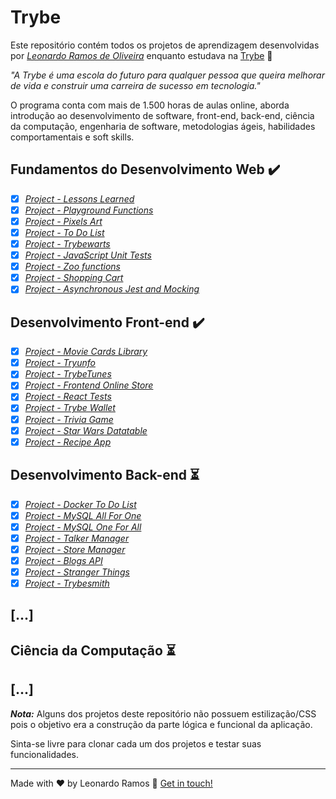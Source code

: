 # Trybe

Este repositório contém todos os projetos de aprendizagem desenvolvidas por _[Leonardo Ramos de Oliveira](https://www.linkedin.com/in/lramos33/)_ enquanto estudava na [Trybe](https://www.betrybe.com/) :rocket:

_"A Trybe é uma escola do futuro para qualquer pessoa que queira melhorar de vida e construir uma carreira de sucesso em tecnologia."_

O programa conta com mais de 1.500 horas de aulas online, aborda introdução ao desenvolvimento de software, front-end, back-end, ciência da computação, engenharia de software, metodologias ágeis, habilidades comportamentais e soft skills.

## Fundamentos do Desenvolvimento Web :heavy_check_mark:

- [x] _[Project - Lessons Learned](https://github.com/lramos33/project-lessons-learned)_
- [x] _[Project - Playground Functions](https://github.com/lramos33/project-playground-functions)_
- [x] _[Project - Pixels Art](https://github.com/lramos33/project-pixels-art)_
- [x] _[Project - To Do List](https://github.com/lramos33/project-to-do-list)_
- [x] _[Project - Trybewarts](https://github.com/lramos33/project-trybewarts)_
- [x] _[Project - JavaScript Unit Tests](https://github.com/lramos33/project-javascript-unit-tests)_
- [x] _[Project - Zoo functions](https://github.com/lramos33/project-zoo-functions)_
- [x] _[Project - Shopping Cart](https://github.com/lramos33/project-shopping-cart)_
- [x] _[Project - Asynchronous Jest and Mocking](https://github.com/lramos33/project-asynchronous-jest-and-mocking)_

## Desenvolvimento Front-end :heavy_check_mark:

- [x] _[Project - Movie Cards Library](https://github.com/lramos33/project-movie-cards-library)_
- [x] _[Project - Tryunfo](https://github.com/lramos33/project-tryunfo)_
- [x] _[Project - TrybeTunes](https://github.com/lramos33/project-trybetunes)_
- [x] _[Project - Frontend Online Store](https://github.com/lramos33/project-frontend-online-store)_
- [x] _[Project - React Tests](https://github.com/lramos33/project-react-tests)_
- [x] _[Project - Trybe Wallet](https://github.com/lramos33/project-trybe-wallet)_
- [x] _[Project - Trivia Game](https://github.com/lramos33/project-trivia-game)_
- [x] _[Project - Star Wars Datatable](https://github.com/lramos33/project-starwars-datatable)_
- [x] _[Project - Recipe App](https://github.com/lramos33/project-recipe-app)_

## Desenvolvimento Back-end :hourglass_flowing_sand:

- [x] _[Project - Docker To Do List](https://github.com/lramos33/project-docker-to-do-list)_
- [x] _[Project - MySQL All For One](https://github.com/lramos33/project-mysql-all-for-one)_
- [x] _[Project - MySQL One For All](https://github.com/lramos33/project-mysql-one-for-all)_
- [x] _[Project - Talker Manager](https://github.com/lramos33/project-talker-manager)_
- [x] _[Project - Store Manager](https://github.com/lramos33/project-store-manager)_
- [x] _[Project - Blogs API](https://github.com/lramos33/project-blogs-api)_
- [x] _[Project - Stranger Things](https://github.com/lramos33/project-stranger-things)_
- [x] _[Project - Trybesmith](https://github.com/lramos33/project-trybesmith)_

## [...]

## Ciência da Computação :hourglass_flowing_sand:

## [...]

_**Nota:**_ Alguns dos projetos deste repositório não possuem estilização/CSS pois o objetivo era a construção da parte lógica e funcional da aplicação.

Sinta-se livre para clonar cada um dos projetos e testar suas funcionalidades.

---

Made with ♥ by Leonardo Ramos 👋 [Get in touch!](https://www.linkedin.com/in/lramos33/)
